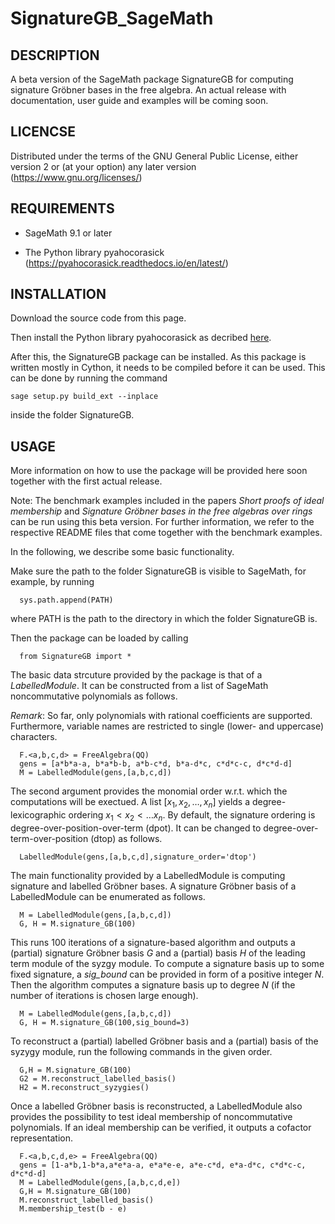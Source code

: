 # SignatureGB_SageMath

## DESCRIPTION

A beta version of the SageMath package SignatureGB for computing signature Gröbner bases in the free algebra.
An actual release with documentation, user guide and examples will be coming soon.

## LICENCSE

Distributed under the terms of the GNU General Public License, either version 2 or (at your option) any later version (https://www.gnu.org/licenses/)

## REQUIREMENTS

- SageMath 9.1 or later

- The Python library pyahocorasick (https://pyahocorasick.readthedocs.io/en/latest/)

## INSTALLATION

Download the source code from this page.

Then install the Python library pyahocorasick as decribed [here](https://pyahocorasick.readthedocs.io/en/latest/).

After this, the SignatureGB package can be installed. As this package is written mostly in Cython,
it needs to be compiled before it can be used. This can be done by running the command
```
sage setup.py build_ext --inplace
```
inside the folder SignatureGB.

## USAGE

More information on how to use the package will be provided here soon together with the first actual release.

Note: The benchmark examples included in the papers *Short proofs of ideal membership* and *Signature Gröbner bases in the free algebras over rings* can be run using this beta version. For further information, we refer to the respective README files that come together with the benchmark examples.

In the following, we describe some basic functionality.

Make sure the path to the folder SignatureGB is visible to SageMath, for example, by running
```
  sys.path.append(PATH)
```
where PATH is the path to the directory in which the folder SignatureGB is.

Then the package can be loaded by calling
```
  from SignatureGB import *
```
The basic data strcuture provided by the package is that of a *LabelledModule*.
It can be constructed from a list of SageMath noncommutative polynomials as follows.

*Remark*: So far, only polynomials with rational coefficients are supported.
Furthermore, variable names are restricted to single (lower- and uppercase) characters.

```
  F.<a,b,c,d> = FreeAlgebra(QQ)
  gens = [a*b*a-a, b*a*b-b, a*b-c*d, b*a-d*c, c*d*c-c, d*c*d-d]
  M = LabelledModule(gens,[a,b,c,d])
```
The second argument provides the monomial order w.r.t. which the computations will be exectued.
A list $[x_1,x_2,\dots, x_n]$ yields a degree-lexicographic ordering $x_1 < x_2 < \dots x_n$.
By default, the signature ordering is degree-over-position-over-term (dpot).
It can be changed to degree-over-term-over-position (dtop) as follows.
```
  LabelledModule(gens,[a,b,c,d],signature_order='dtop')
```

The main functionality provided by a LabelledModule is computing signature and labelled Gröbner bases.
A signature Gröbner basis of a LabelledModule can be enumerated as follows.
```
  M = LabelledModule(gens,[a,b,c,d])
  G, H = M.signature_GB(100)
```
This runs 100 iterations of a signature-based algorithm and outputs a (partial) signature Gröbner basis *G* and a (partial) basis *H* of the leading term module of the syzgy module.
To compute a signature basis up to some fixed signature, a *sig_bound* can be provided in form of a positive integer $N$.
Then the algorithm computes a signature basis up to degree $N$ (if the number of iterations is chosen large enough).

```
  M = LabelledModule(gens,[a,b,c,d])
  G, H = M.signature_GB(100,sig_bound=3)
```
To reconstruct a (partial) labelled Gröbner basis and a (partial) basis of the syzygy module, run the following commands in the given order.

```
  G,H = M.signature_GB(100)
  G2 = M.reconstruct_labelled_basis()
  H2 = M.reconstruct_syzygies()
```

Once a labelled Gröbner basis is reconstructed, a LabelledModule also provides the possibility to test ideal membership of noncommutative polynomials.
If an ideal membership can be verified, it outputs a cofactor representation.
```
  F.<a,b,c,d,e> = FreeAlgebra(QQ)
  gens = [1-a*b,1-b*a,a*e*a-a, e*a*e-e, a*e-c*d, e*a-d*c, c*d*c-c, d*c*d-d]
  M = LabelledModule(gens,[a,b,c,d,e])
  G,H = M.signature_GB(100)
  M.reconstruct_labelled_basis()
  M.membership_test(b - e)
```


